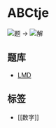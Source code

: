 # ABCtje

![题](http://wiki.logic-masters.de/images/4/43/Abctje-A150px.png) ->
![解](http://wiki.logic-masters.de/images/2/20/Abctje-L150px.png)

## 题库

- [LMD](https://logic-masters.de/Raetselportal/Suche/spezial.php?listname=ABCtje)

## 标签

- [[数字]]
